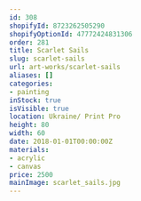 ```yaml
---
id: 308
shopifyId: 8723262505290
shopifyOptionId: 47772424831306
order: 281
title: Scarlet Sails
slug: scarlet-sails
url: art-works/scarlet-sails
aliases: []
categories:
- painting
inStock: true
isVisible: true
location: Ukraine/ Print Pro
height: 80
width: 60
date: 2018-01-01T00:00:00Z
materials:
- acrylic
- canvas
price: 2500
mainImage: scarlet_sails.jpg
---
```

